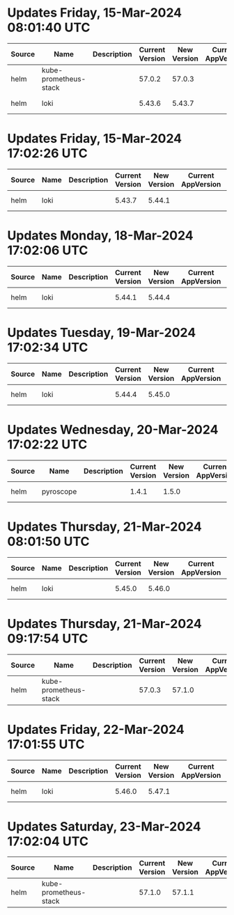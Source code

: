 # Updates Friday, 15-Mar-2024 08:01:40 UTC
| Source | Name                  | Description | Current Version | New Version | Current AppVersion | New AppVersion | Reference                                          |
| ------ | --------------------- | ----------- | --------------- | ----------- | ------------------ | -------------- | -------------------------------------------------- |
| helm   | kube-prometheus-stack |             | 57.0.2          | 57.0.3      |                    | v0.72.0        | https://prometheus-community.github.io/helm-charts |
| helm   | loki                  |             | 5.43.6          | 5.43.7      |                    | 2.9.4          | https://grafana.github.io/helm-charts              |

# Updates Friday, 15-Mar-2024 17:02:26 UTC
| Source | Name | Description | Current Version | New Version | Current AppVersion | New AppVersion | Reference                             |
| ------ | ---- | ----------- | --------------- | ----------- | ------------------ | -------------- | ------------------------------------- |
| helm   | loki |             | 5.43.7          | 5.44.1      |                    | 2.9.4          | https://grafana.github.io/helm-charts |

# Updates Monday, 18-Mar-2024 17:02:06 UTC
| Source | Name | Description | Current Version | New Version | Current AppVersion | New AppVersion | Reference                             |
| ------ | ---- | ----------- | --------------- | ----------- | ------------------ | -------------- | ------------------------------------- |
| helm   | loki |             | 5.44.1          | 5.44.4      |                    | 2.9.4          | https://grafana.github.io/helm-charts |

# Updates Tuesday, 19-Mar-2024 17:02:34 UTC
| Source | Name | Description | Current Version | New Version | Current AppVersion | New AppVersion | Reference                             |
| ------ | ---- | ----------- | --------------- | ----------- | ------------------ | -------------- | ------------------------------------- |
| helm   | loki |             | 5.44.4          | 5.45.0      |                    | 2.9.4          | https://grafana.github.io/helm-charts |

# Updates Wednesday, 20-Mar-2024 17:02:22 UTC
| Source | Name      | Description | Current Version | New Version | Current AppVersion | New AppVersion | Reference                             |
| ------ | --------- | ----------- | --------------- | ----------- | ------------------ | -------------- | ------------------------------------- |
| helm   | pyroscope |             | 1.4.1           | 1.5.0       |                    | 1.5.0          | https://grafana.github.io/helm-charts |

# Updates Thursday, 21-Mar-2024 08:01:50 UTC
| Source | Name | Description | Current Version | New Version | Current AppVersion | New AppVersion | Reference                             |
| ------ | ---- | ----------- | --------------- | ----------- | ------------------ | -------------- | ------------------------------------- |
| helm   | loki |             | 5.45.0          | 5.46.0      |                    | 2.9.5          | https://grafana.github.io/helm-charts |

# Updates Thursday, 21-Mar-2024 09:17:54 UTC
| Source | Name                  | Description | Current Version | New Version | Current AppVersion | New AppVersion | Reference                                          |
| ------ | --------------------- | ----------- | --------------- | ----------- | ------------------ | -------------- | -------------------------------------------------- |
| helm   | kube-prometheus-stack |             | 57.0.3          | 57.1.0      |                    | v0.72.0        | https://prometheus-community.github.io/helm-charts |

# Updates Friday, 22-Mar-2024 17:01:55 UTC
| Source | Name | Description | Current Version | New Version | Current AppVersion | New AppVersion | Reference                             |
| ------ | ---- | ----------- | --------------- | ----------- | ------------------ | -------------- | ------------------------------------- |
| helm   | loki |             | 5.46.0          | 5.47.1      |                    | 2.9.6          | https://grafana.github.io/helm-charts |

# Updates Saturday, 23-Mar-2024 17:02:04 UTC
| Source | Name                  | Description | Current Version | New Version | Current AppVersion | New AppVersion | Reference                                          |
| ------ | --------------------- | ----------- | --------------- | ----------- | ------------------ | -------------- | -------------------------------------------------- |
| helm   | kube-prometheus-stack |             | 57.1.0          | 57.1.1      |                    | v0.72.0        | https://prometheus-community.github.io/helm-charts |

